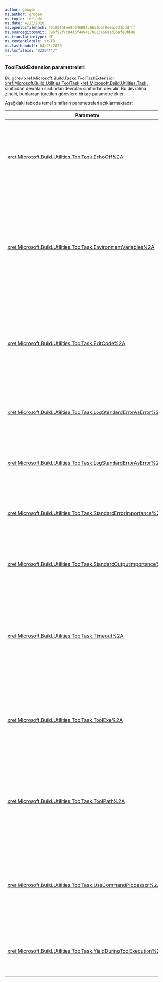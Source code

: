 ```yaml
---
author: ghogen
ms.author: ghogen
ms.topic: include
ms.date: 4/23/2020
ms.openlocfilehash: 40108f56ee9d64688fc665fdef0e0ab731bddfff
ms.sourcegitcommit: 596f92fcc84e6f4494178863a66aed85afe0bb08
ms.translationtype: MT
ms.contentlocale: tr-TR
ms.lasthandoff: 04/28/2020
ms.locfileid: "82204447"
---
```

### <a name="tooltaskextension-parameters"></a>ToolTaskExtension parametreleri

Bu görev <xref:Microsoft.Build.Tasks.ToolTaskExtension> <xref:Microsoft.Build.Utilities.ToolTask> <xref:Microsoft.Build.Utilities.Task> , sınıfından devralan sınıfından devralan sınıfından devralır. Bu devralma zinciri, bunlardan türetilen görevlere birkaç parametre ekler.

Aşağıdaki tabloda temel sınıfların parametreleri açıklanmaktadır:

| Parametre | Açıklama |
| - | - |
| <xref:Microsoft.Build.Utilities.ToolTask.EchoOff%2A> | İsteğe `bool` bağlı parametre.<br /><br /> Olarak `true`ayarlandığında, bu görev **/q** komutunu komut satırı stdout 'a kopyalanmaması gibi *cmd. exe* komut satırına geçirir. |
| <xref:Microsoft.Build.Utilities.ToolTask.EnvironmentVariables%2A> | İsteğe `String` bağlı dizi parametresi.<br /><br /> Ortam değişkenlerinin çiftler dizisi, eşittir işaretleriyle ayrılmıştır. Bu değişkenler, normal ortam bloğunu seçerek veya seçmeli olarak geçersiz kılmanın yanı sıra oluşturulan yürütülebilir dosyaya geçirilir. |
| <xref:Microsoft.Build.Utilities.ToolTask.ExitCode%2A> | İsteğe `Int32` bağlı çıkış salt okunurdur parametresi.<br /><br /> Yürütülen komut tarafından belirtilen çıkış kodunu belirtir. Görev herhangi bir hata günlüğe açtıysa, ancak işlem 0 (başarılı) çıkış koduna sahipse bu,-1 ' e ayarlanır. |
| <xref:Microsoft.Build.Utilities.ToolTask.LogStandardErrorAsError%2A> | Seçenek `bool` parametresi.<br /><br /> İse `true`, standart hata akışında alınan tüm iletiler hata olarak günlüğe kaydedilir. |
| <xref:Microsoft.Build.Utilities.ToolTask.LogStandardErrorAsError%2A> | İsteğe `bool` bağlı parametre.<br /><br /> İse `true`, standart hata akışında alınan tüm iletiler hata olarak günlüğe kaydedilir. |
| <xref:Microsoft.Build.Utilities.ToolTask.StandardErrorImportance%2A> | İsteğe `String` bağlı parametre.<br /><br /> Standart çıkış akışından metnin günlüğe kaydedileceği önem. |
| <xref:Microsoft.Build.Utilities.ToolTask.StandardOutputImportance%2A> | İsteğe `String` bağlı parametre.<br /><br /> Standart çıkış akışından metnin günlüğe kaydedileceği önem. |
| <xref:Microsoft.Build.Utilities.ToolTask.Timeout%2A> | İsteğe `Int32` bağlı parametre.<br /><br /> Görev yürütülebilir dosyasının sonlandırılacağı süre (milisaniye cinsinden) sayısını belirtir. Varsayılan değer `Int.MaxValue`, zaman aşımı süresi olmadığını gösterir. Zaman aşımı süresi milisaniyedir. |
| <xref:Microsoft.Build.Utilities.ToolTask.ToolExe%2A> | İsteğe `string` bağlı parametre.<br /><br /> Projeler, bir ToolName 'yi geçersiz kılmak için bunu uygulayabilir. Görevler, ToolName 'yi korumak için bunu geçersiz kılabilir. |
| <xref:Microsoft.Build.Utilities.ToolTask.ToolPath%2A> | İsteğe `string` bağlı parametre.<br /><br /> Görevin temel alınan yürütülebilir dosyayı yüklediği konumu belirtir. Bu parametre belirtilmezse, görev MSBuild 'i çalıştıran Framework sürümüne karşılık gelen SDK yükleme yolunu kullanır. |
| <xref:Microsoft.Build.Utilities.ToolTask.UseCommandProcessor%2A> | İsteğe `bool` bağlı parametre.<br /><br /> Olarak `true`ayarlandığında, bu görev komut satırı için bir toplu iş dosyası oluşturur ve komutu doğrudan yürütmek yerine komut işlemcisini kullanarak yürütür. |
| <xref:Microsoft.Build.Utilities.ToolTask.YieldDuringToolExecution%2A> | İsteğe `bool` bağlı parametre.<br /><br /> Olarak `true`ayarlandığında, bu görev, görevi çalıştırıldığında düğümü verir. |
